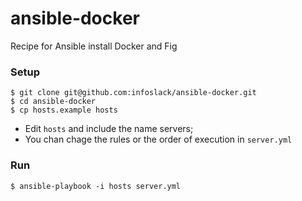 ansible-docker
==============

Recipe for Ansible install Docker and Fig

### Setup

	$ git clone git@github.com:infoslack/ansible-docker.git
	$ cd ansible-docker
	$ cp hosts.example hosts

- Edit `hosts` and include the name servers;
- You chan chage the rules or the order of execution in `server.yml`

### Run

	$ ansible-playbook -i hosts server.yml
